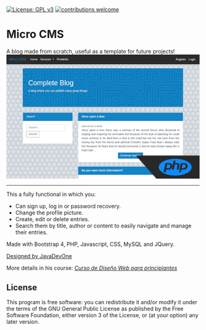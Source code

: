 [![License: GPL v3](https://img.shields.io/badge/License-GPLv3-blue.svg)](https://www.gnu.org/licenses/gpl-3.0)
[![contributions welcome](https://img.shields.io/badge/contributions-welcome-brightgreen.svg?style=flat)](https://github.com/dwyl/esta/issues)
# Micro CMS
A blog made from scratch, useful as a template for future projects!
![](https://github.com/EGA-SUPREMO/Portafolio/raw/master/assets/img/portfolio/cabin.png)

---
This a fully functional in which you:

* Can sign up, log in or password recovery.
* Change the profile picture.
* Create, edit or delete entries.
* Search them by title, author or content to easily navigate and manage their entries.

Made with Bootstrap 4, PHP, Javascript, CSS, MySQL and JQuery.

[Designed by JavaDevOne](https://javadevone.com/)

More details in his course: [_Curso de Diseño Web para principiantes_](https://www.youtube.com/watch?v=J_I1B7nuTIU)

## License
This program is free software: you can redistribute it and/or modify it under the terms of the GNU General Public License as published by the Free Software Foundation, either version 3 of the License, or (at your option) any later version.
